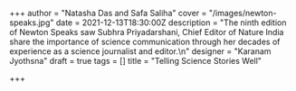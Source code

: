 +++
author = "Natasha Das and Safa Saliha"
cover = "/images/newton-speaks.jpg"
date = 2021-12-13T18:30:00Z
description = "The ninth edition of Newton Speaks saw Subhra Priyadarshani, Chief Editor of Nature India share the importance of science communication through her decades of experience as a science journalist and editor.\n"
designer = "Karanam Jyothsna"
draft = true
tags = []
title = "Telling Science Stories Well"

+++
